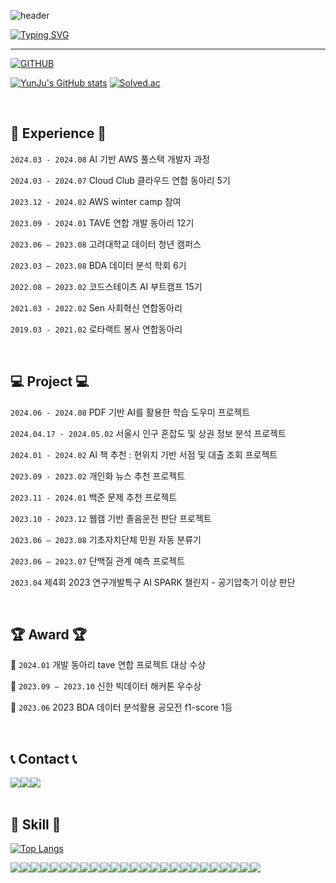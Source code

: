 ![header](https://capsule-render.vercel.app/api?type=waving&color=6994CDEE&text=&animation=twinkling&height=80)

[![Typing SVG](https://readme-typing-svg.demolab.com?font=Alkatra&weight=500&size=45&duration=4000&pause=3&color=6994CDEE&center=false&vCenter=false&multiline=true&repeat=true&width=1000&height=100&lines=Welcome+to+YunJu's+GitHub!👋)](https://git.io/typing-svg)
 
<div align="left">
 
 ---
     
[![GITHUB](https://hits.seeyoufarm.com/api/count/incr/badge.svg?url=https%3A%2F%2Fgithub.com%2Framinicano&count_bg=%23F29494&title_bg=%232F2E2E&icon=github.svg&icon_color=%23FFFFFF&title=GITHUB&edge_flat=false)](https://github.com/raminicano)


<!-- [![JIHO's languages](https://github-readme-stats.vercel.app/api/top-langs/?username=raminicano&layout=compact&theme=nord&hide_border=true&langs_count=10)](https://github.com/raminicano/github-readme-stats) -->
[![YunJu's GitHub stats](https://github-readme-stats.vercel.app/api?username=raminicano&theme=nord&hide_border=true&count_private=true)](https://github.com/raminicano/github-readme-stats) [![Solved.ac](http://mazassumnida.wtf/api/v2/generate_badge?boj=raminicano)](https://solved.ac/raminicano)

 
<!--  <a href="https://github.com/raminicano">
    <img align="center" src="https://github-readme-activity-graph.cyclic.app/graph?username=raminicano&theme=light&height=400&width=400&bg_color=white&title_color=2f80ed&color=2f80ed&line=2f80ed&point=1074b8&custom_title=raminicano's%20Contribution%20Graph&area=true&hide_border=true&font_color=2f80ed&font_weight=bold" />
  </a> -->
 
<br>

## 💪 Experience 💪
`2024.03 - 2024.08` AI 기반 AWS 풀스택 개발자 과정

`2024.03 - 2024.07` Cloud Club 클라우드 연합 동아리 5기

`2023.12 - 2024.02` AWS winter camp 참여

`2023.09 - 2024.01` TAVE 연합 개발 동아리 12기

`2023.06 – 2023.08` 고려대학교 데이터 청년 캠퍼스 

`2023.03 – 2023.08` BDA 데이터 분석 학회 6기

`2022.08 – 2023.02` 코드스테이츠 AI 부트캠프 15기

`2021.03 - 2022.02` Sen 사회혁신 연합동아리

`2019.03 - 2021.02` 로타랙트 봉사 연합동아리


<br>

## 💻 Project 💻
`2024.06 - 2024.08` PDF 기반 AI를 활용한 학습 도우미 프로젝트

`2024.04.17 - 2024.05.02` 서울시 인구 혼잡도 및 상권 정보 분석 프로젝트

`2024.01 - 2024.02` AI 책 추천 : 현위치 기반 서점 및 대출 조회 프로젝트

`2023.09 - 2023.02` 개인화 뉴스 추천 프로젝트

`2023.11 - 2024.01` 백준 문제 추천 프로젝트

`2023.10 - 2023.12` 웹캠 기반 졸음운전 판단 프로젝트

`2023.06 – 2023.08` 기초자치단체 민원 자동 분류기

`2023.06 – 2023.07` 단백질 관계 예측 프로젝트

`2023.04` 제4회 2023 연구개발특구 AI SPARK 챌린지 - 공기압축기 이상 판단


<br>

## 🏆 Award 🏆

🏅 `2024.01` 개발 동아리 tave 연합 프로젝트 대상 수상

🥈 `2023.09 – 2023.10` 신한 빅데이터 해커톤 우수상

🥈 `2023.06` 2023 BDA 데이터 분석활용 공모전 f1-score 1등

<br>
 
## 📞 Contact 📞
<div style="display:flex; flex-direction:row;">
     <a href="mailto:raminicayes@gmail.com">
        <img src="https://img.shields.io/badge/Gmail-EA4335?style=for-the-badge&logo=Gmail&logoColor=white"> 
     </a>
     <a href="https://www.instagram.com/ram_dev_study/">
       <img src="https://img.shields.io/badge/Instagram-E4405F?style=for-the-badge&logo=Instagram&logoColor=white"> 
     </a>
     <a href="https://velog.io/@raminicano/posts">
       <img src="https://img.shields.io/badge/Velog-20C997?style=for-the-badge&logo=Velog&logoColor=white"> 
     </a>

</div><br>
 
 <!--기술스택-->
 ## 🔨 Skill 🔨
 [![Top Langs](https://github-readme-stats.vercel.app/api/top-langs/?username=raminicano&hide=jupyter%20notebook&layout=compact)](https://github.com/anuraghazra/github-readme-stats)

<div style="display:flex; flex-direction:row;">
 <img src="https://img.shields.io/badge/python-3776AB?style=for-the-badge&logo=python&logoColor=white">
 <img src="https://img.shields.io/badge/javascript-F7DF1E?style=for-the-badge&logo=javascript&logoColor=black">
 <img src="https://img.shields.io/badge/java-23ED8B00?style=for-the-badge&logo=openjdk&logoColor=white"> 
 <br>
 <img src="https://img.shields.io/badge/Node.js-61DAFB?style=for-the-badge&logo=nodejs&logoColor=white"> 
 <img src="https://img.shields.io/badge/flask-000000?style=for-the-badge&logo=flask&logoColor=white"> 
 <img src="https://img.shields.io/badge/express-000000?style=for-the-badge&logo=express&logoColor=white"> 
 <img src="https://img.shields.io/badge/fastapi-009688?style=for-the-badge&logo=fastapi&logoColor=white"> 
 <img src="https://img.shields.io/badge/react-61DAFB?style=for-the-badge&logo=react&logoColor=white"> 
 <br>
 <img src="https://img.shields.io/badge/mysql-4479A1?style=for-the-badge&logo=mysql&logoColor=white">
 <img src="https://img.shields.io/badge/mongodb-47A248?style=for-the-badge&logo=mongodb&logoColor=white">
 <img src="https://img.shields.io/badge/elastic-005571?style=for-the-badge&logo=elastic&logoColor=white">
 <br>
 <img src="https://img.shields.io/badge/docker-2496ED?style=for-the-badge&logo=docker&logoColor=white">
 <img src="https://img.shields.io/badge/kubernetes-326CE5?style=for-the-badge&logo=kubernetes&logoColor=white">
 <img src="https://img.shields.io/badge/linux-FCC624?style=for-the-badge&logo=linux&logoColor=white">
 <img src="https://img.shields.io/badge/Amazon EC2-FF9900?style=for-the-badge&logo=Amazon EC2&logoColor=white">
 <img src="https://img.shields.io/badge/Amazon RDS-527FFF?style=for-the-badge&logo=Amazon RDS&logoColor=white">
 <img src="https://img.shields.io/badge/Amazon Lambda-FF9900?style=for-the-badge&logo=awslambda&logoColor=white">
 <img src="https://img.shields.io/badge/Amazon%20S3-569A31?style=for-the-badge&logo=Amazon%20S3&logoColor=white">
 <img src="https://img.shields.io/badge/Amazon API Gateway-FF4F8B?style=for-the-badge&logo=Amazon API Gateway&logoColor=white">
 <br>
 <img src="https://img.shields.io/badge/pytorch-EE4C2C?style=for-the-badge&logo=pytorch&logoColor=white">
 <img src="https://img.shields.io/badge/tensorflow-FF6F00?style=for-the-badge&logo=tensorflow&logoColor=white">
 <img src="https://img.shields.io/badge/jupyter-F37626?style=for-the-badge&logo=jupyter&logoColor=white">
 <img src="https://img.shields.io/badge/numpy-013243?style=for-the-badge&logo=numpy&logoColor=white">
 <img src="https://img.shields.io/badge/pandas-150458?style=for-the-badge&logo=pandas&logoColor=white">
 <img src="https://img.shields.io/badge/scikitlearn-F7931E?style=for-the-badge&logo=scikitlearn&logoColor=white">
</div> 
 
 
 

</div><br>


 <br/>
 <br/>
  
